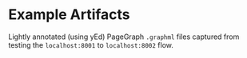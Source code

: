 # Example Artifacts

Lightly annotated (using yEd) PageGraph `.graphml` files captured from testing the `localhost:8001` to `localhost:8002` flow.
